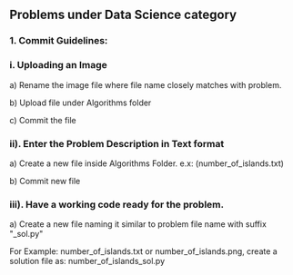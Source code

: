 ## Problems under Data Science category

### 1. Commit Guidelines:

### i. Uploading an Image

a) Rename the image file where file name closely matches with problem. 

b) Upload file under Algorithms folder

c) Commit the file


### ii). Enter the Problem Description in Text format

a) Create a new file inside Algorithms Folder. e.x: (number_of_islands.txt) 

b) Commit new file 


### iii). Have a working code ready for the problem.

a) Create a new file naming it similar to problem file name with suffix "_sol.py"

For Example:  number_of_islands.txt or number_of_islands.png, create a solution file as:  number_of_islands_sol.py

